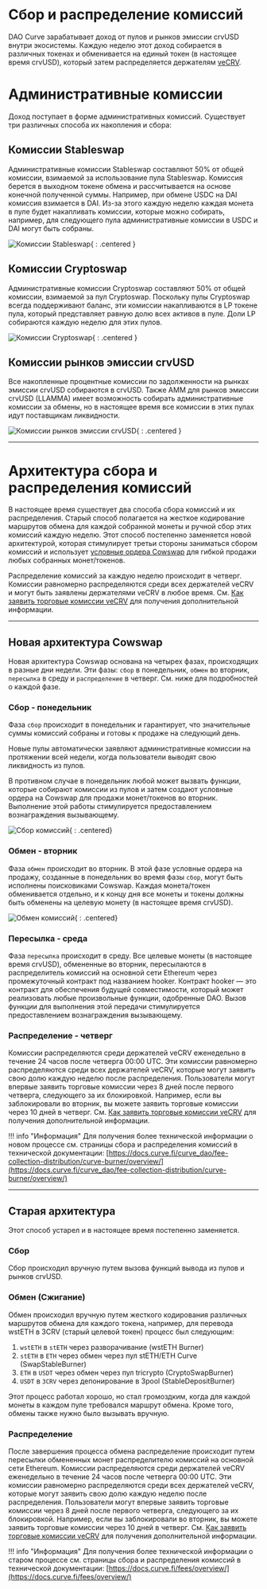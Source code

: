 <h1>Сбор и распределение комиссий</h1>

DAO Curve зарабатывает доход от пулов и рынков эмиссии crvUSD внутри экосистемы. Каждую неделю этот доход собирается в различных токенах и обменивается на единый токен (в настоящее время crvUSD), который затем распределяется держателям [veCRV](./overview.md).

# **Административные комиссии**

Доход поступает в форме административных комиссий. Существует три различных способа их накопления и сбора:

## **Комиссии Stableswap**

Административные комиссии Stableswap составляют 50% от общей комиссии, взимаемой за использование пула Stableswap. Комиссия берется в выходном токене обмена и рассчитывается на основе конечной полученной суммы. Например, при обмене USDC на DAI комиссия взимается в DAI. Из-за этого каждую неделю каждая монета в пуле будет накапливать комиссии, которые можно собирать, например, для следующего пула административные комиссии в USDC и DAI могут быть собраны.

![Комиссии Stableswap](../images/governance/stableswap_fees.svg){ : .centered }

## **Комиссии Cryptoswap**

Административные комиссии Cryptoswap составляют 50% от общей комиссии, взимаемой за пул Cryptoswap. Поскольку пулы Cryptoswap всегда поддерживают баланс, эти комиссии накапливаются в LP токене пула, который представляет равную долю всех активов в пуле. Доли LP собираются каждую неделю для этих пулов.

![Комиссии Cryptoswap](../images/governance/cryptoswap_fees.svg){ : .centered }

## **Комиссии рынков эмиссии crvUSD**

Все накопленные процентные комиссии по задолженности на рынках эмиссии crvUSD собираются в crvUSD. Также AMM для рынков эмиссии crvUSD (LLAMMA) имеет возможность собирать административные комиссии за обмены, но в настоящее время все комиссии в этих пулах идут поставщикам ликвидности.

![Комиссии рынков эмиссии crvUSD](../images/governance/crvusd_fees.svg){ : .centered }

---

# **Архитектура сбора и распределения комиссий**

В настоящее время существует два способа сбора комиссий и их распределения. Старый способ полагается на жесткое кодирование маршрутов обмена для каждой собранной монеты и ручной сбор этих комиссий каждую неделю. Этот способ постепенно заменяется новой архитектурой, которая стимулирует третьи стороны заниматься сбором комиссий и использует [условные ордера Cowswap](https://blog.cow.fi/introducing-the-programmatic-order-framework-from-cow-protocol-088a14cb0375) для гибкой продажи любых собранных монет/токенов.

Распределение комиссий за каждую неделю происходит в четверг. Комиссии равномерно распределяются среди всех держателей veCRV и могут быть заявлены держателями veCRV в любое время. См. [Как заявить торговые комиссии veCRV](./claiming-trading-fees.md) для получения дополнительной информации.

---

## **Новая архитектура Cowswap**

Новая архитектура Cowswap основана на четырех фазах, происходящих в разные дни недели. Эти фазы: `сбор` в понедельник, `обмен` во вторник, `пересылка` в среду и `распределение` в четверг. См. ниже для подробностей о каждой фазе.

### **Сбор** - понедельник

Фаза `сбор` происходит в понедельник и гарантирует, что значительные суммы комиссий собраны и готовы к продаже на следующий день.

Новые пулы автоматически заявляют административные комиссии на протяжении всей недели, когда пользователи выводят свою ликвидность из пулов.
  
В противном случае в понедельник любой может вызвать функции, которые собирают комиссии из пулов и затем создают условные ордера на Cowswap для продажи монет/токенов во вторник. Выполнение этой работы стимулируется предоставлением вознаграждения вызывающему.

![Сбор комиссий](../images/governance/fee_collecting_phase.svg){ : .centered}

### **Обмен** - вторник

Фаза `обмен` происходит во вторник. В этой фазе условные ордера на продажу, созданные в понедельник во время фазы `сбор`, могут быть исполнены поисковиками Cowswap. Каждая монета/токен обменивается отдельно, и к концу дня все монеты и токены должны быть обменены на целевую монету (в настоящее время crvUSD).

![Обмен комиссий](../images/governance/fee_exchanging_phase.svg){ : .centered}

### **Пересылка** - среда

Фаза `пересылка` происходит в среду. Все целевые монеты (в настоящее время crvUSD), обмененные во вторник, пересылаются в распределитель комиссий на основной сети Ethereum через промежуточный контракт под названием hooker. Контракт hooker — это контракт для обеспечения будущей совместимости, который может реализовать любые произвольные функции, одобренные DAO. Вызов функции для выполнения этой передачи стимулируется предоставлением вознаграждения вызывающему.

### **Распределение** - четверг

Комиссии распределяются среди держателей veCRV еженедельно в течение 24 часов после четверга 00:00 UTC. Эти комиссии равномерно распределяются среди всех держателей veCRV, которые могут заявить свою долю каждую неделю после распределения. Пользователи могут впервые заявить торговые комиссии через 8 дней после первого четверга, следующего за их блокировкой. Например, если вы заблокировали во вторник, вы можете заявить торговые комиссии через 10 дней в четверг. См. [Как заявить торговые комиссии veCRV](./claiming-trading-fees.md) для получения дополнительной информации.

!!! info "Информация"
    Для получения более технической информации о новом процессе см. страницы сбора и распределения комиссий в технической документации: [https://docs.curve.fi/curve_dao/fee-collection-distribution/curve-burner/overview/](https://docs.curve.fi/curve_dao/fee-collection-distribution/curve-burner/overview/)
    
---

## **Старая архитектура**

Этот способ устарел и в настоящее время постепенно заменяется.
  
### **Сбор**
  
Сбор происходил вручную путем вызова функций вывода из пулов и рынков crvUSD.
  
### **Обмен (Сжигание)**
  
Обмен происходил вручную путем жесткого кодирования различных маршрутов обмена для каждого токена, например, для перевода wstETH в 3CRV (старый целевой токен) процесс был следующим:
  
1. `wstETH` в `stETH` через разворачивание (wstETH Burner)
2. `stETH` в `ETH` через обмен через пул stETH/ETH Curve (SwapStableBurner)
3. `ETH` в `USDT` через обмен через пул tricrypto (CryptoSwapBurner)
4. `USDT` в `3CRV` через депонирование в 3pool (StableDepositBurner)
  
Этот процесс работал хорошо, но стал громоздким, когда для каждой монеты в каждом пуле требовался маршрут обмена. Кроме того, обмены также нужно было вызывать вручную.
  
### **Распределение**
  
После завершения процесса обмена распределение происходит путем пересылки обмененных монет распределителю комиссий на основной сети Ethereum. Комиссии распределяются среди держателей veCRV еженедельно в течение 24 часов после четверга 00:00 UTC. Эти комиссии равномерно распределяются среди всех держателей veCRV, которые могут заявить свою долю каждую неделю после распределения. Пользователи могут впервые заявить торговые комиссии через 8 дней после первого четверга, следующего за их блокировкой. Например, если вы заблокировали во вторник, вы можете заявить торговые комиссии через 10 дней в четверг. См. [Как заявить торговые комиссии veCRV](./claiming-trading-fees.md) для получения дополнительной информации.
    
!!! info "Информация"
    Для получения более технической информации о старом процессе см. страницы сбора и распределения комиссий в технической документации: [https://docs.curve.fi/fees/overview/](https://docs.curve.fi/fees/overview/)

